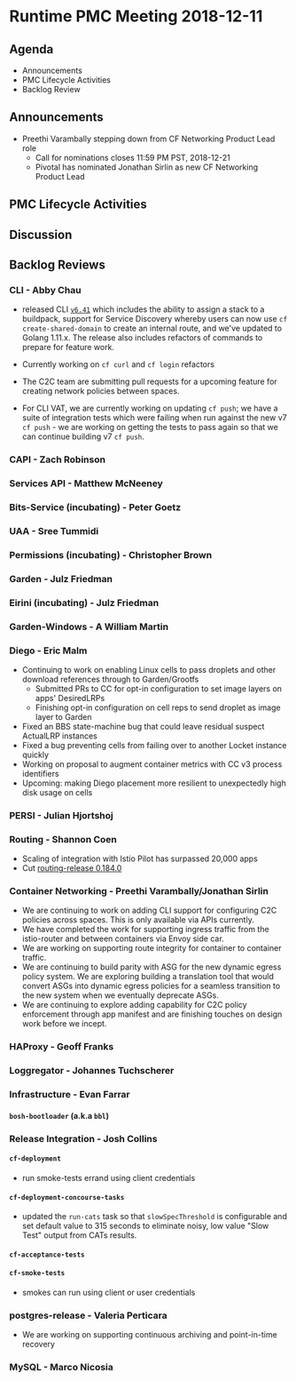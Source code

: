 # Runtime PMC Meeting 2018-12-11

## Agenda

* Announcements
* PMC Lifecycle Activities
* Backlog Review


## Announcements

- Preethi Varambally stepping down from CF Networking Product Lead role
  - Call for nominations closes 11:59 PM PST, 2018-12-21
  - Pivotal has nominated Jonathan Sirlin as new CF Networking Product Lead


## PMC Lifecycle Activities


## Discussion


## Backlog Reviews

### CLI - Abby Chau

- released CLI [`v6.41`](https://github.com/cloudfoundry/cli/releases) which includes the ability to assign a stack to a buildpack, support for Service Discovery whereby users can now use `cf create-shared-domain` to create an internal route, and we've updated to Golang 1.11.x. The release also includes refactors of commands to prepare for feature work. 
- Currently working on `cf curl` and `cf login` refactors
- The C2C team are submitting pull requests for a upcoming feature for creating network policies between spaces.

- For CLI VAT, we are currently working on updating `cf push`; we have a suite of integration tests which were failing when run against the new v7 `cf push` - we are working on getting the tests to pass again so that we can continue building v7 `cf push`.


### CAPI - Zach Robinson


### Services API - Matthew McNeeney


### Bits-Service (incubating) - Peter Goetz


### UAA - Sree Tummidi


### Permissions (incubating) - Christopher Brown


### Garden - Julz Friedman


### Eirini (incubating) - Julz Friedman


### Garden-Windows - A William Martin


### Diego - Eric Malm

- Continuing to work on enabling Linux cells to pass droplets and other download references through to Garden/Grootfs
  - Submitted PRs to CC for opt-in configuration to set image layers on apps' DesiredLRPs
  - Finishing opt-in configuration on cell reps to send droplet as image layer to Garden
- Fixed an BBS state-machine bug that could leave residual suspect ActualLRP instances
- Fixed a bug preventing cells from failing over to another Locket instance quickly
- Working on proposal to augment container metrics with CC v3 process identifiers
- Upcoming: making Diego placement more resilient to unexpectedly high disk usage on cells


### PERSI - Julian Hjortshoj


### Routing - Shannon Coen

- Scaling of integration with Istio Pilot has surpassed 20,000 apps
- Cut [routing-release 0.184.0](https://github.com/cloudfoundry/routing-release/releases/tag/0.184.0)


### Container Networking - Preethi Varambally/Jonathan Sirlin
- We are continuing to work on adding CLI support for configuring C2C policies across spaces. This is only available via APIs currently.
- We have completed the work for supporting ingress traffic from the istio-router and between containers via Envoy side car.
- We are working on supporting route integrity for container to container traffic.
- We are continuing to build parity with ASG for the new dynamic egress policy system. We are exploring building a translation tool that would convert ASGs into dynamic egress policies for a seamless transition to the new system when we eventually deprecate ASGs.
- We are continuing to explore adding capability for C2C policy enforcement through app manifest and are finishing touches on design work before we incept.


### HAProxy - Geoff Franks


### Loggregator - Johannes Tuchscherer


### Infrastructure - Evan Farrar

#### `bosh-bootloader` (a.k.a `bbl`)


### Release Integration - Josh Collins

#### `cf-deployment`
- run smoke-tests errand using client credentials


#### `cf-deployment-concourse-tasks`
- updated the `run-cats` task so that `slowSpecThreshold` is configurable and set default value to 315 seconds to eliminate noisy, low value "Slow Test" output from CATs results.


#### `cf-acceptance-tests`


#### `cf-smoke-tests`
- smokes can run using client or user credentials


### postgres-release - Valeria Perticara
- We are working on supporting continuous archiving and point-in-time recovery

### MySQL - Marco Nicosia
